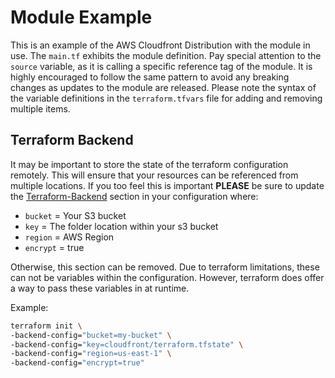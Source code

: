 # Module Example

This is an example of the AWS Cloudfront Distribution with the module in use. The `main.tf` exhibits the module definition.  Pay special attention to the `source` variable, as it is calling a specific reference tag of the module.  It is highly encouraged to follow the same pattern to avoid any breaking changes as updates to the module are released.  Please note the syntax of the variable definitions in the `terraform.tfvars` file for adding and removing multiple items.

## Terraform Backend

It may be important to store the state of the terraform configuration remotely.  This will ensure that your resources can be referenced from multiple locations.  If you too feel this is important **PLEASE** be sure to update the [Terraform-Backend](https://github.com/jmgreg31/terraform-aws-cloudfront/blob/master/example/main.tf#L119-L126) section in your configuration where:

* `bucket`  = Your S3 bucket
* `key`     = The folder location within your s3 bucket
* `region`  = AWS Region
* `encrypt` = true

Otherwise, this section can be removed.  Due to terraform limitations, these can not be variables within the configuration.  However, terraform does offer a way to pass these variables in at runtime.

Example:

```sh
terraform init \
-backend-config="bucket=my-bucket" \
-backend-config="key=cloudfront/terraform.tfstate" \
-backend-config="region=us-east-1" \
-backend-config="encrypt=true"
```
